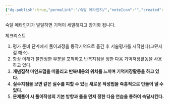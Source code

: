 ```yaml
---
{"dg-publish":true,"permalink":"/숙달 메타인지/","noteIcon":"","created":"","updated":""}
---
```


숙달 메타인지가 발달하면 기억이 세밀해지고 장기화 됩니다. 

체크리스트 

1. 평가 준비 단계에서 풀이과정을 동작기억으로 옮긴 후 서술평가를 시작한다(고민지점 해소).
2. 항상 이해가 불안정한 부분을 포착하고 반복지점을 정한 다음 기억저장활동을 사용하고 있다.
3. **개념집착 마인드맵을 떠올리고 반복내용의 위치를 느끼며 기억저장활동을 하고 있다.**
4. **실수지점을 보면 같은 실수를 피할 수 있는 새로운 작성법을 즉흥적으로 만들어 낼 수 있다.**
5. **문제풀이 시 풀이작성의 기본 방향과 틀을 먼저 정한 다음 연습을 통하여 숙달시킨다.**